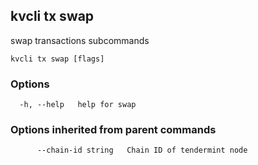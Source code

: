 <!--
title: swap
order: 0
-->
## kvcli tx swap

swap transactions subcommands

```
kvcli tx swap [flags]
```

### Options

```
  -h, --help   help for swap
```

### Options inherited from parent commands

```
      --chain-id string   Chain ID of tendermint node
```

